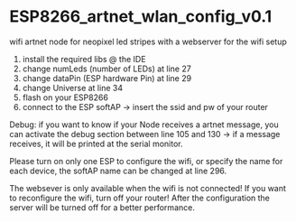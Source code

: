 # ESP8266_artnet_wlan_config_v0.1

wifi artnet node for neopixel led stripes
with a webserver for the wifi setup


1. install the required libs @ the IDE
2. change numLeds (number of LEDs) at line 27
3. change dataPin (ESP hardware Pin) at line 29
4. change Universe at line 34
5. flash on your ESP8266
6. connect to the ESP softAP
   -> insert the ssid and pw of your router

Debug:
if you want to know if your Node receives a artnet message,
you can activate the debug section between
line 105 and 130 -> if a message receives,
it will be printed at the serial monitor.

Please turn on only one ESP to configure the wifi,
or specify the name for each device,
the softAP name can be changed at line 296.

The websever is only available when the wifi is not connected!
If you want to reconfigure the wifi, turn off your router!
After the configuration the server will be turned off for
a better performance.
